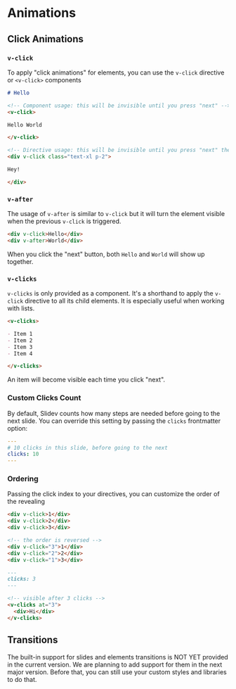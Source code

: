 # Animations

## Click Animations

### `v-click`

To apply "click animations" for elements, you can use the `v-click` directive or `<v-click>` components

```md
# Hello

<!-- Component usage: this will be invisible until you press "next" -->
<v-click>

Hello World

</v-click>

<!-- Directive usage: this will be invisible until you press "next" the second time -->
<div v-click class="text-xl p-2">

Hey!

</div>
```

### `v-after`

The usage of `v-after` is similar to `v-click` but it will turn the element visible when the previous `v-click` is triggered.

```md
<div v-click>Hello</div>
<div v-after>World</div>
```

When you click the "next" button, both `Hello` and `World` will show up together.

### `v-clicks`

`v-clicks` is only provided as a component. It's a shorthand to apply the `v-click` directive to all its child elements. It is especially useful when working with lists.

```md
<v-clicks>

- Item 1
- Item 2
- Item 3
- Item 4

</v-clicks>
```

An item will become visible each time you click "next".

### Custom Clicks Count

By default, Slidev counts how many steps are needed before going to the next slide. You can override this setting by passing the `clicks` frontmatter option:

```yaml
---
# 10 clicks in this slide, before going to the next
clicks: 10
---
```

### Ordering

Passing the click index to your directives, you can customize the order of the revealing

```md
<div v-click>1</div>
<div v-click>2</div>
<div v-click>3</div>
```

```md
<!-- the order is reversed -->
<div v-click="3">1</div>
<div v-click="2">2</div>
<div v-click="1">3</div>
```

```md
---
clicks: 3
---

<!-- visible after 3 clicks -->
<v-clicks at="3">
  <div>Hi</div>
</v-clicks>
```

## Transitions

The built-in support for slides and elements transitions is NOT YET provided in the current version. We are planning to add support for them in the next major version. Before that, you can still use your custom styles and libraries to do that.
